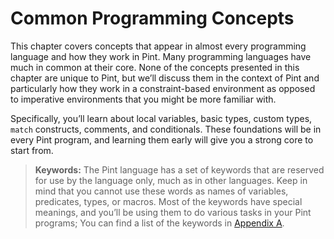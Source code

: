 # Common Programming Concepts

This chapter covers concepts that appear in almost every programming language and how they work in
Pint. Many programming languages have much in common at their core. None of the concepts presented
in this chapter are unique to Pint, but we’ll discuss them in the context of Pint and particularly
how they work in a constraint-based environment as opposed to imperative environments that you might
be more familiar with.

Specifically, you’ll learn about local variables, basic types, custom types, `match` constructs,
comments, and conditionals. These foundations will be in every Pint program, and learning them early
will give you a strong core to start from.

> **Keywords:** The Pint language has a set of keywords that are reserved for use by the language
> only, much as in other languages. Keep in mind that you cannot use these words as names of
> variables, predicates, types, or macros. Most of the keywords have special meanings, and you’ll be
> using them to do various tasks in your Pint programs; You can find a list of the keywords in
> [Appendix A](../appendix/keywords.md).
